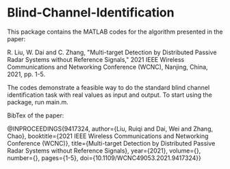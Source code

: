 # Blind-Channel-Identification

This package contains the MATLAB codes for the algorithm presented in the paper:

R. Liu, W. Dai and C. Zhang, "Multi-target Detection by Distributed Passive Radar Systems without Reference Signals," 2021 IEEE Wireless Communications and Networking Conference (WCNC), Nanjing, China, 2021, pp. 1-5.

The codes demonstrate a feasible way to do the standard blind channel identification task with real values as input and output. To start using the package, run main.m.

BibTex of the paper:

@INPROCEEDINGS{9417324,
author={Liu, Ruiqi and Dai, Wei and Zhang, Chao},
booktitle={2021 IEEE Wireless Communications and Networking Conference (WCNC)}, title={Multi-target Detection by Distributed Passive Radar Systems without Reference Signals},
year={2021},
volume={},
number={},
pages={1-5},
doi={10.1109/WCNC49053.2021.9417324}}
